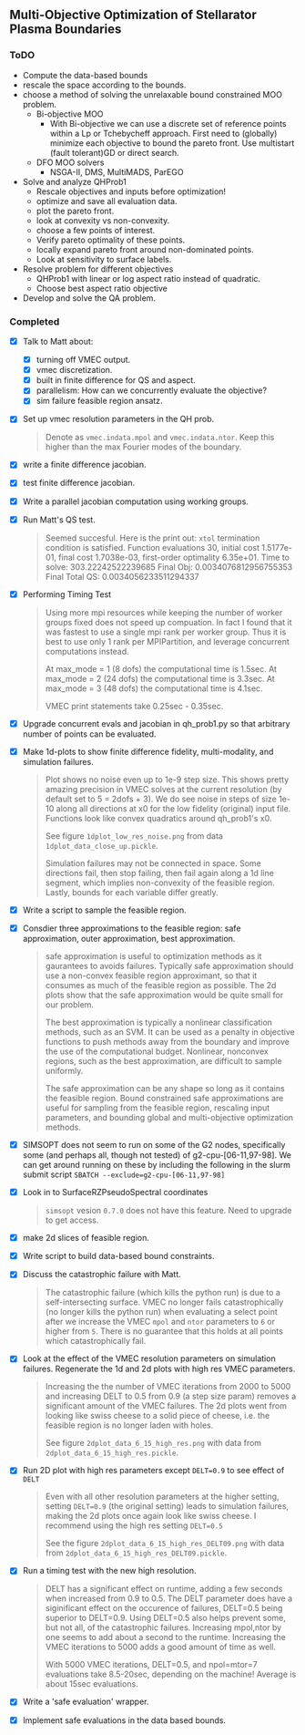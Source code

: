 ## Multi-Objective Optimization of Stellarator Plasma Boundaries

### ToDO
- Compute the data-based bounds
- rescale the space according to the bounds.
- choose a method of solving the unrelaxable bound constrained MOO problem.
  - Bi-objective MOO
    - With Bi-objective we can use a discrete set of
      reference points within a Lp or Tchebycheff approach.
      First need to (globally) minimize each objective to bound the pareto front.
      Use multistart (fault tolerant)GD or direct search.
  - DFO MOO solvers
    - NSGA-II, DMS, MultiMADS, ParEGO
- Solve and analyze QHProb1
  - Rescale objectives and inputs before optimization!
  - optimize and save all evaluation data.
  - plot the pareto front.
  - look at convexity vs non-convexity.
  - choose a few points of interest.
  - Verify pareto optimality of these points.
  - locally expand pareto front around non-dominated points.
  - Look at sensitivity to surface labels.
- Resolve problem for different objectives
  - QHProb1 with linear or log aspect ratio instead of quadratic.
  - Choose best aspect ratio objective 
- Develop and solve the QA problem.


### Completed
  - [x] Talk to Matt about:
    - [x] turning off VMEC output.
    - [x] vmec discretization.
    - [x] built in finite difference for QS and aspect.
    - [x] parallelism: How can we concurrently evaluate the objective?
    - [x] sim failure feasible region ansatz.
  - [x] Set up vmec resolution parameters in the QH prob. 
     > Denote as `vmec.indata.mpol` and `vmec.indata.ntor`. Keep this higher than 
       the max Fourier modes of the boundary.
  - [x] write a finite difference jacobian.
  - [x] test finite difference jacobian.
  - [x] Write a parallel jacobian computation using working groups.
  - [x] Run Matt's QS test.
     > Seemed succesful. Here is the print out:
     > `xtol` termination condition is satisfied. 
     > Function evaluations 30, initial cost 1.5177e-01, final cost 1.7038e-03, first-order optimality 6.35e+01.
     > Time to solve:  303.22242522239685
     > Final Obj:  0.0034076812956755353
     > Final Total QS:  0.0034056233511294337
  - [x] Performing Timing Test
     > Using more mpi resources while keeping the number of worker groups fixed does not speed up compuation.
     > In fact I found that it was fastest to use a single mpi rank per worker group. 
     > Thus it is best to use only 1 rank per MPIPartition, and leverage concurrent computations instead.
     >
     > At max_mode = 1 (8 dofs) the computational time is 1.5sec. 
     > At max_mode = 2 (24 dofs) the computational time is 3.3sec. 
     > At max_mode = 3 (48 dofs) the computational time is 4.1sec. 
     >
     > VMEC print statements take 0.25sec - 0.35sec.
  - [x] Upgrade concurrent evals and jacobian in qh\_prob1.py so that arbitrary number of
        points can be evaluated.
  - [x] Make 1d-plots to show finite difference fidelity, multi-modality, and simulation failures.
       > Plot shows no noise even up to 1e-9 step size. This shows pretty amazing precision in VMEC solves at the
       > current resolution (by default set to 5 = 2dofs + 3).
       > We do see noise in steps of size 1e-10 along all directions at x0 for the low fidelity (original) input file.
       > Functions look like convex quadratics around qh_prob1's x0.
       > 
       > See figure `1dplot_low_res_noise.png` from data `1dplot_data_close_up.pickle`.
       >
       > Simulation failures may not be connected in space. Some directions fail, then stop failing, then fail again 
       > along a 1d line segment, which implies non-convexity of the feasible region.
       > Lastly, bounds for each variable differ greatly.
  - [x] Write a script to sample the feasible region.
  - [x] Consdier three approximations to the feasible region: safe approximation, outer approximation, best approximation.
       > safe approximation is useful to optimization methods as it gaurantees to avoids failures. Typically safe approximation
       > should use a non-convex feasible region approximant, so that it consumes as much of the feasible region as possible. 
       > The 2d plots show that the safe approximation would be quite small for our problem.
       >
       > The best approximation is typically a nonlinear classification methods, such as an SVM. It can be used as a penalty in 
       > objective functions to push methods away from the boundary and improve the use of the computational budget. Nonlinear,
       > nonconvex regions, such as the best approximation, are difficult to sample uniformly.
       >
       > The safe approximation can be any shape so long as it contains the feasible region. Bound constrained safe
       > approximations are useful for sampling from the feasible region, rescaling input parameters, and bounding 
       > global and multi-objective optimization methods.
  - [x] SIMSOPT does not seem to run on some of the G2 nodes, specifically some (and perhaps all, though not tested) of 
        g2-cpu-[06-11,97-98]. We can get around running on these by including the following in the slurm submit script 
        `SBATCH --exclude=g2-cpu-[06-11,97-98]`
  - [x] Look in to SurfaceRZPseudoSpectral coordinates
       > `simsopt` vesion `0.7.0` does not have this feature. Need to upgrade to get access.
  - [x] make 2d slices of feasible region.
  - [x] Write script to build data-based bound constraints.
  - [x] Discuss the catastrophic failure with Matt. 
       > The catastrophic failure (which kills the python run) is due to a self-intersecting surface.
       > VMEC no longer fails catastrophically (no longer kills the python run) when evaluating a select point after
       > we increase the VMEC `mpol` and `ntor` parameters to `6` or higher from `5`. There is no guarantee that this holds
       > at all points which catastrophically fail. 
  - [x] Look at the effect of the VMEC resolution parameters on simulation failures. Regenerate the 1d and 2d plots with 
        high res VMEC parameters.
      > Increasing the the number of VMEC iterations from 2000 to 5000 and increasing DELT to 0.5 from 0.9 (a step size param)
        removes a significant amount of the VMEC failures. The 
      > 2d plots went from looking like swiss cheese to a solid piece of cheese, i.e. the feasible region is no longer laden 
      > with holes.
      >
      > See figure `2dplot_data_6_15_high_res.png` with data from `2dplot_data_6_15_high_res.pickle`.
  - [x] Run 2D plot with high res parameters except `DELT=0.9` to see effect of `DELT`
      > Even with all other resolution parameters at the higher setting, setting `DELT=0.9` (the original setting) leads to 
      > simulation failures, making the 2d plots once again look like swiss cheese. I recommend using the high res
      > setting `DELT=0.5`
      > 
      > See the figure `2dplot_data_6_15_high_res_DELT09.png` with data from `2dplot_data_6_15_high_res_DELT09.pickle`.
  - [x] Run a timing test with the new high resolution.
      > DELT has a significant effect on runtime, adding a few seconds when increased from 0.9 to 0.5. 
      > The DELT parameter does have a siginificant effect on the occurence of failures, DELT=0.5 being superior to DELT=0.9. 
      > Using DELT=0.5 also
      > helps prevent some, but not all, of the catastrophic failures. 
      > Increasing mpol,ntor by one seems to add about a second to the runtime.
      > Increasing the VMEC iterations to 5000 adds a good amount of time as well.
      >
      > With 5000 VMEC iterations, DELT=0.5, and npol=mtor=7 evaluations take 8.5-20sec, depending on the machine! Average
      > is about 15sec evaluations.
  - [x] Write a 'safe evaluation' wrapper.
  - [x] Implement safe evaluations in the data based bounds.

  
